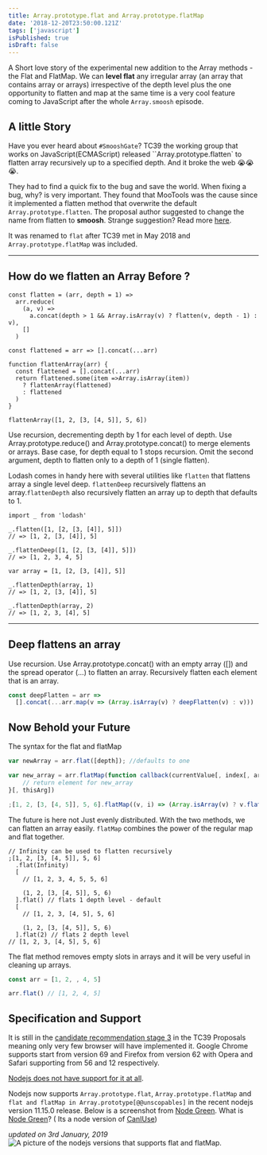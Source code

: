 ```yaml
---
title: Array.prototype.flat and Array.prototype.flatMap
date: '2018-12-20T23:50:00.121Z'
tags: ['javascript']
isPublished: true
isDraft: false
---
```


A Short love story of the experimental new addition to the Array methods - the
Flat and FlatMap. We can **level flat** any irregular array (an array that
contains array or arrays) irrespective of the depth level plus the one
opportunity to flatten and map at the same time is a very cool feature coming to
JavaScript after the whole `Array.smoosh` episode.

## A little Story

Have you ever heard about `#SmooshGate`? TC39 the working group that works on
JavaScript(ECMAScript) released ``Array.prototype.flatten` to flatten array
recursively up to a specified depth. And it broke the web 😭😭😭.

They had to find a quick fix to the bug and save the world. When fixing a bug,
why? is very important. They found that MooTools was the cause since it
implemented a flatten method that overwrite the default
`Array.prototype.flatten`. The proposal author suggested to change the name from
flatten to **smoosh**. Strange suggestion? Read more
[here](https://developers.google.com/web/updates/2018/03/smooshgate).

It was renamed to `flat` after TC39 met in May 2018 and
`Array.prototype.flatMap` was included.

---

## How do we flatten an Array Before ?

```js{1-6,9}
const flatten = (arr, depth = 1) =>
  arr.reduce(
    (a, v) =>
      a.concat(depth > 1 && Array.isArray(v) ? flatten(v, depth - 1) : v),
    []
  )

const flattened = arr => [].concat(...arr)
```

```js{}
function flattenArray(arr) {
  const flattened = [].concat(...arr)
  return flattened.some(item =>Array.isArray(item))
    ? flattenArray(flattened)
    : flattened
  )
}

flattenArray([1, 2, [3, [4, 5]], 5, 6])
```

Use recursion, decrementing depth by 1 for each level of depth. Use
Array.prototype.reduce() and Array.prototype.concat() to merge elements or
arrays. Base case, for depth equal to 1 stops recursion. Omit the second
argument, depth to flatten only to a depth of 1 (single flatten).

Lodash comes in handy here with several utilities like `flatten` that flattens
array a single level deep. `flattenDeep` recursively flattens an
array.`flattenDepth` also recursively flatten an array up to depth that defaults
to 1.

```js{3,6,11,14}
import _ from 'lodash'

_.flatten([1, [2, [3, [4]], 5]])
// => [1, 2, [3, [4]], 5]

_.flattenDeep([1, [2, [3, [4]], 5]])
// => [1, 2, 3, 4, 5]

var array = [1, [2, [3, [4]], 5]]

_.flattenDepth(array, 1)
// => [1, 2, [3, [4]], 5]

_.flattenDepth(array, 2)
// => [1, 2, 3, [4], 5]
```

---

## Deep flattens an array

Use recursion. Use Array.prototype.concat() with an empty array ([]) and the
spread operator (...) to flatten an array. Recursively flatten each element that
is an array.

```js
const deepFlatten = arr =>
  [].concat(...arr.map(v => (Array.isArray(v) ? deepFlatten(v) : v)))
```

## Now Behold your Future

The syntax for the flat and flatMap

```js
var newArray = arr.flat([depth]); //defaults to one

var new_array = arr.flatMap(function callback(currentValue[, index[, array]]) {
    // return element for new_array
}[, thisArg])
```

```js
;[1, 2, [3, [4, 5]], 5, 6].flatMap((v, i) => (Array.isArray(v) ? v.flat() : v))
```

The future is here not Just evenly distributed. With the two methods, we can
flatten an array easily. `flatMap` combines the power of the regular map and
flat together.

```js{2,5,8}
// Infinity can be used to flatten recursively
;[1, 2, [3, [4, 5]], 5, 6]
  .flat(Infinity)
  [
    // [1, 2, 3, 4, 5, 5, 6]

    (1, 2, [3, [4, 5]], 5, 6)
  ].flat() // flats 1 depth level - default
  [
    // [1, 2, 3, [4, 5], 5, 6]

    (1, 2, [3, [4, 5]], 5, 6)
  ].flat(2) // flats 2 depth level
// [1, 2, 3, [4, 5], 5, 6]
```

The flat method removes empty slots in arrays and it will be very useful in
cleaning up arrays.

```js
const arr = [1, 2, , 4, 5]

arr.flat() // [1, 2, 4, 5]
```

## Specification and Support

It is still in the
[candidate recommendation stage 3](https://tc39.github.io/proposal-flatMap/#sec-Array.prototype.flat)
in the TC39 Proposals meaning only very few browser will have implemented it.
Google Chrome supports start from version 69 and Firefox from version 62 with
Opera and Safari supporting from 56 and 12 respectively.

[Nodejs does not have support for it at all](https://node.green/).

Nodejs now supports `Array.prototype.flat`, `Array.prototype.flatMap` and
`flat and flatMap in Array.prototype[@@unscopables]` in the recent nodejs
version 11.15.0 release. Below is a screenshot from
[Node Green](https://node.green). What is [Node Green](https://node.green)? (
Its a node version of [CanIUse](https://caniuse.com))

_updated on 3rd January, 2019_
![A picture of the nodejs versions that supports flat and flatMap](https://res.cloudinary.com/drnqdd87d/image/upload/v1578022086/Screenshot_2020-01-03_at_04.23.39_szrwka.png).
